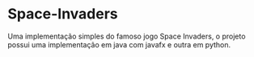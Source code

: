 # Space-Invaders
Uma implementação simples do famoso jogo Space Invaders, o projeto possui uma implementação em java com javafx e outra em python.
